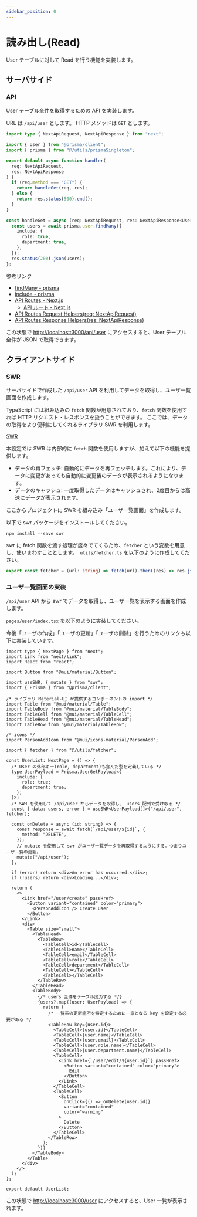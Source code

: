 ```yaml
---
sidebar_position: 0
---
```


# 読み出し(Read)

User テーブルに対して Read を行う機能を実装します。

## サーバサイド

### API

User テーブル全件を取得するための API を実装します。

URL は `/api/user` とします。
HTTP メソッドは `GET` とします。

```ts title="pages/api/user/index.ts"
import type { NextApiRequest, NextApiResponse } from "next";

import { User } from "@prisma/client";
import { prisma } from "@/utils/prismaSingleton";

export default async function handler(
  req: NextApiRequest,
  res: NextApiResponse
) {
  if (req.method === "GET") {
    return handleGet(req, res);
  } else {
    return res.status(500).end();
  }
}

const handleGet = async (req: NextApiRequest, res: NextApiResponse<User[]>) => {
  const users = await prisma.user.findMany({
    include: {
      role: true,
      department: true,
    },
  });
  res.status(200).json(users);
};
```

参考リンク
- [findMany - prisma](https://www.prisma.io/docs/reference/api-reference/prisma-client-reference#findmany)
- [include - prisma](https://www.prisma.io/docs/reference/api-reference/prisma-client-reference#include)
- [API Routes - Next.js](https://nextjs.org/docs/api-routes/introduction)
    - [API ルート - Next.js](https://nextjs-ja-translation-docs.vercel.app/docs/api-routes/introduction)
- [API Routes Request Helpers(req: NextApiRequest)](https://nextjs.org/docs/api-routes/request-helpers)
- [API Routes Response Helpers(res: NextApiResponse)](https://nextjs.org/docs/api-routes/response-helpers)

この状態で [http://localhost:3000/api/user](http://localhost:3000/api/user) にアクセスすると、User テーブル全件が JSON で取得できます。

## クライアントサイド

### SWR


サーバサイドで作成した `/api/user` API を利用してデータを取得し、ユーザ一覧画面を作成します。

TypeScript には組み込みの `fetch` 関数が用意されており、`fetch` 関数を使用すれば HTTP リクエスト・レスポンスを扱うことができます。
ここでは、データの取得をより便利にしてくれるライブラリ SWR を利用します。

[SWR](https://swr.vercel.app/ja/docs/with-nextjs)

本設定では SWR は内部的に `fetch` 関数を使用しますが、加えて以下の機能を提供します。

- データの再フェッチ: 自動的にデータを再フェッチします。これにより、データに変更があっても自動的に変更後のデータが表示されるようになります。
- データのキャッシュ: 一度取得したデータはキャッシュされ、2度目からは高速にデータが表示されます。

ここからプロジェクトに SWR を組み込み「ユーザ一覧画面」を作成します。

以下で swr パッケージをインストールしてください。

```shell
npm install --save swr
```

swr に fetch 関数を渡す処理が度々でてくるため、`fetcher` という変数を用意し、使いまわすこととします。` utils/fetcher.ts` を以下のように作成してください。

```ts title="utils/fetcher.ts"
export const fetcher = (url: string) => fetch(url).then((res) => res.json());
```

### ユーザ一覧画面の実装

`/api/user` API から swr でデータを取得し、ユーザ一覧を表示する画面を作成します。

`pages/user/index.tsx` を以下のように実装してください。

今後「ユーザの作成」「ユーザの更新」「ユーザの削除」を行うためのリンクも以下に実装しています。

```tsx title="pages/user/index.tsx"
import type { NextPage } from "next";
import Link from "next/link";
import React from "react";

import Button from "@mui/material/Button";

import useSWR, { mutate } from "swr";
import { Prisma } from "@prisma/client";

/* ライブラリ Material-UI が提供するコンポーネントの import */
import Table from "@mui/material/Table";
import TableBody from "@mui/material/TableBody";
import TableCell from "@mui/material/TableCell";
import TableHead from "@mui/material/TableHead";
import TableRow from "@mui/material/TableRow";

/* icons */
import PersonAddIcon from "@mui/icons-material/PersonAdd";

import { fetcher } from "@/utils/fetcher";

const UserList: NextPage = () => {
  /* User の外部キー(role, department)も含んだ型を定義している */
  type UserPayload = Prisma.UserGetPayload<{
    include: {
      role: true;
      department: true;
    };
  }>;
  /* SWR を使用して /api/user からデータを取得し、 users 配列で受け取る */
  const { data: users, error } = useSWR<UserPayload[]>("/api/user", fetcher);

  const onDelete = async (id: string) => {
    const response = await fetch(`/api/user/${id}`, {
      method: "DELETE",
    });
    // mutate を使用して swr がユーザ一覧データを再取得するようにする。つまりユーザ一覧の更新。
    mutate("/api/user");
  };

  if (error) return <div>An error has occurred.</div>;
  if (!users) return <div>Loading...</div>;

  return (
    <>
      <Link href="/user/create" passHref>
        <Button variant="contained" color="primary">
          <PersonAddIcon /> Create User
        </Button>
      </Link>
      <div>
        <Table size="small">
          <TableHead>
            <TableRow>
              <TableCell>id</TableCell>
              <TableCell>name</TableCell>
              <TableCell>email</TableCell>
              <TableCell>role</TableCell>
              <TableCell>department</TableCell>
              <TableCell></TableCell>
              <TableCell></TableCell>
            </TableRow>
          </TableHead>
          <TableBody>
            {/* users 全件をテーブル出力する */}
            {users?.map((user: UserPayload) => {
              return (
                /* 一覧系の更新箇所を特定するために一意となる key を設定する必要がある */
                <TableRow key={user.id}>
                  <TableCell>{user.id}</TableCell>
                  <TableCell>{user.name}</TableCell>
                  <TableCell>{user.email}</TableCell>
                  <TableCell>{user.role.name}</TableCell>
                  <TableCell>{user.department.name}</TableCell>
                  <TableCell>
                    <Link href={`/user/edit/${user.id}`} passHref>
                      <Button variant="contained" color="primary">
                        Edit
                      </Button>
                    </Link>
                  </TableCell>
                  <TableCell>
                    <Button
                      onClick={() => onDelete(user.id)}
                      variant="contained"
                      color="warning"
                    >
                      Delete
                    </Button>
                  </TableCell>
                </TableRow>
              );
            })}
          </TableBody>
        </Table>
      </div>
    </>
  );
};

export default UserList;

```

この状態で [http://localhost:3000/user](http://localhost:3000/user) にアクセスすると、User 一覧が表示されます。